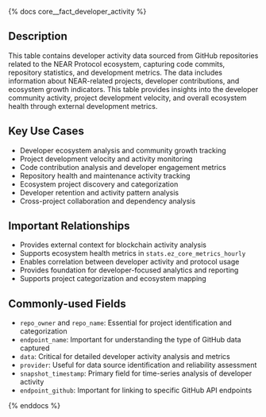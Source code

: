{% docs core__fact_developer_activity %}

## Description
This table contains developer activity data sourced from GitHub repositories related to the NEAR Protocol ecosystem, capturing code commits, repository statistics, and development metrics. The data includes information about NEAR-related projects, developer contributions, and ecosystem growth indicators. This table provides insights into the developer community activity, project development velocity, and overall ecosystem health through external development metrics.

## Key Use Cases
- Developer ecosystem analysis and community growth tracking
- Project development velocity and activity monitoring
- Code contribution analysis and developer engagement metrics
- Repository health and maintenance activity tracking
- Ecosystem project discovery and categorization
- Developer retention and activity pattern analysis
- Cross-project collaboration and dependency analysis

## Important Relationships
- Provides external context for blockchain activity analysis
- Supports ecosystem health metrics in `stats.ez_core_metrics_hourly`
- Enables correlation between developer activity and protocol usage
- Provides foundation for developer-focused analytics and reporting
- Supports project categorization and ecosystem mapping

## Commonly-used Fields
- `repo_owner` and `repo_name`: Essential for project identification and categorization
- `endpoint_name`: Important for understanding the type of GitHub data captured
- `data`: Critical for detailed developer activity analysis and metrics
- `provider`: Useful for data source identification and reliability assessment
- `snapshot_timestamp`: Primary field for time-series analysis of developer activity
- `endpoint_github`: Important for linking to specific GitHub API endpoints

{% enddocs %} 